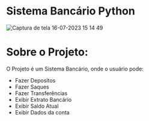 # Sistema Bancário Python
![Captura de tela 16-07-2023 15 14 49](https://github.com/PedroAugusto2004/sisitema-bancario-Python/assets/104571614/5ad4c688-c13d-447c-922b-f048a939b026)

# Sobre o Projeto:

O Projeto é um Sistema Bancário, onde o usuário pode:

* Fazer Depositos
* Fazer Saques
* Fazer Transferências
* Exibir Extrato Bancário
* Exibir Saldo Atual
* Exibir Dados da conta
